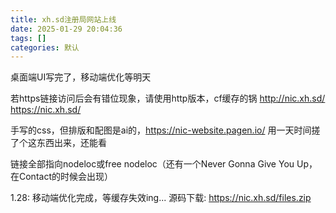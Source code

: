 ```yaml
---
title: xh.sd注册局网站上线
date: 2025-01-29 20:04:36
tags: []
categories: 默认
---
```


桌面端UI写完了，移动端优化等明天

若https链接访问后会有错位现象，请使用http版本，cf缓存的锅
http://nic.xh.sd/
https://nic.xh.sd/

手写的css，但排版和配图是ai的，https://nic-website.pagen.io/
用一天时间搓了个这东西出来，还能看

链接全部指向nodeloc或free nodeloc（还有一个Never Gonna Give You Up，在Contact的时候会出现）

1.28: 移动端优化完成，等缓存失效ing...
源码下载: https://nic.xh.sd/files.zip
